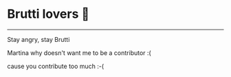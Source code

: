 # Brutti lovers :smiling_face_with_three_hearts:
---
Stay angry, stay Brutti

Martina why doesn't want me to be a contributor :(

cause you contribute too much :-(
